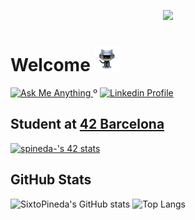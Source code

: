 <p  align="center"><img src = "https://raw.githubusercontent.com/SixtoPineda/SixtoPineda/main/img/bg.png"></p>

# Welcome <img src="https://raw.githubusercontent.com/SixtoPineda/SixtoPineda/main/img/hello.gif" width="40px">
<p align="left">
	<a href="mailto:sixtopv@gmail.com">
		<img alt="Ask Me Anything" src="https://img.shields.io/badge/-Ask_me_anything-D16916?style=flat&logo=Gmail&logoColor=white&link=mailto:sixtopv@gmail.com" />
	</a>
	<span> º </span>
	<a href="https://www.linkedin.com/in/sixto-pineda-v/">
		<img alt="Linkedin Profile" src="https://img.shields.io/badge/-Linkedin_Profile-0072b1?style=flat&logo=Linkedin&logoColor=white&link=https://www.linkedin.com/in/sixto-pineda-v/" />
	</a>
</p>

## Student at [42 Barcelona](https://www.42barcelona.com/es/)
[![spineda-'s 42 stats](https://badge42.herokuapp.com/api/stats/spineda-?darkmode=true&privacyName=true)](https://github.com/JaeSeoKim/badge42)
## GitHub Stats
![SixtoPineda's GitHub stats](https://github-readme-stats.vercel.app/api?username=SixtoPineda&count_private=true&show_icons=true&hide=issues&theme=nightowl)
![Top Langs](https://github-readme-stats.vercel.app/api/top-langs/?username=SixtoPineda&layout=compact&theme=nightowl)


<!--
**SixtoPineda/SixtoPineda** is a ✨ _special_ ✨ repository because its `README.md` (this file) appears on your GitHub profile.

Here are some ideas to get you started:

- 🔭 I’m currently working on ...
- 🌱 I’m currently learning ...
- 👯 I’m looking to collaborate on ...
- 🤔 I’m looking for help with ...
- 💬 Ask me about ...
- 📫 How to reach me: ...
- 😄 Pronouns: ...
- ⚡ Fun fact: ...
-->
